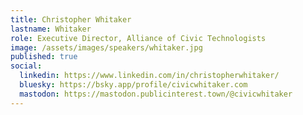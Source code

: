 ```yaml
---
title: Christopher Whitaker
lastname: Whitaker
role: Executive Director, Alliance of Civic Technologists
image: /assets/images/speakers/whitaker.jpg
published: true
social:
  linkedin: https://www.linkedin.com/in/christopherwhitaker/
  bluesky: https://bsky.app/profile/civicwhitaker.com
  mastodon: https://mastodon.publicinterest.town/@civicwhitaker
---
```

